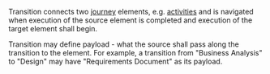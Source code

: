 Transition connects two [journey](Journey.html) elements, e.g. [activities](Activity.html) and is navigated when execution of the source element is completed
and execution of the target element shall begin. 

Transition may define payload - what the source shall pass along the transition to the element. 
For example, a transition from "Business Analysis" to "Design" may have "Requirements Document" as its payload.